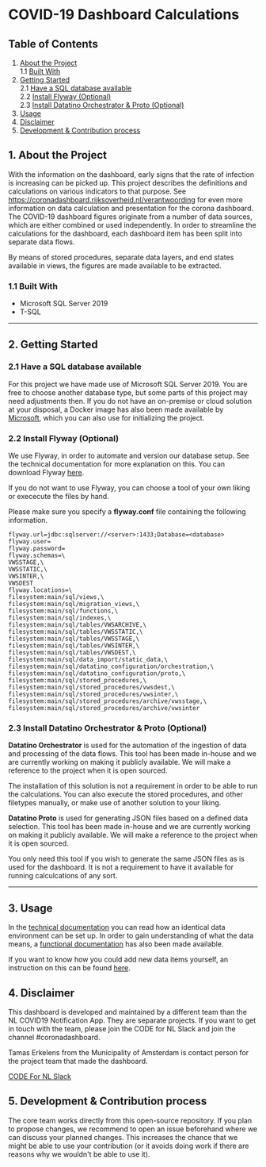 # COVID-19 Dashboard Calculations

## Table of Contents
1. [ About the Project ](#about)<br/>
1.1 [ Built With](#build)
2. [Getting Started](#start)<br/>
2.1 [ Have a SQL database available](#sql)<br/>
2.2 [ Install Flyway (Optional)](#flyway)<br/>
2.3 [ Install Datatino Orchestrator & Proto (Optional)](#datatino)
3. [ Usage ](#usage)<br/>
4. [ Disclaimer ](#disc)<br/>
5. [ Development & Contribution process ](#cont)<br/>


<a name="about"></a>
## 1. About the Project

With the information on the dashboard, early signs that the rate of infection is increasing can be picked up. This project describes the definitions and calculations on various indicators to that purpose. See https://coronadashboard.rijksoverheid.nl/verantwoording for even more information on data calculation and presentation for the corona dashboard.
The COVID-19 dashboard figures originate from a number of data sources, which are either combined or used independently. In order to streamline the calculations for the dashboard, each dashboard item has been split into separate data flows.

By means of stored procedures, separate data layers, and end states available in views, the figures are made available to be extracted.


<a name="built"></a>
### 1.1 Built With

- Microsoft SQL Server 2019
- T-SQL
---
<a name="start"></a>
## 2. Getting Started

<a name="sql"></a>
### 2.1 Have a SQL database available
For this project we have made use of Microsoft SQL Server 2019. You are free to choose another database type, but some parts of this project may need adjustments then. If you do not have an on-premise or cloud solution at your disposal, a Docker image has also been made available by [Microsoft](https://hub.docker.com/_/microsoft-mssql-server), which you can also use for initializing the project.

<a name="flyway"></a>
### 2.2 Install Flyway (Optional)
We use Flyway, in order to automate and version our database setup. See the technical documentation for more explanation on this. You can download Flyway [here](https://flywaydb.org/documentation/commandline/).

If you do not want to use Flyway, you can choose a tool of your own liking or exececute the files by hand.

Please make sure you specify a **flyway.conf** file containing the following information.
```
flyway.url=jdbc:sqlserver://<server>:1433;Database=<database>
flyway.user=
flyway.password=
flyway.schemas=\
VWSSTAGE,\
VWSSTATIC,\
VWSINTER,\
VWSDEST
flyway.locations=\
filesystem:main/sql/views,\
filesystem:main/sql/migration_views,\
filesystem:main/sql/functions,\
filesystem:main/sql/indexes,\
filesystem:main/sql/tables/VWSARCHIVE,\
filesystem:main/sql/tables/VWSSTATIC,\
filesystem:main/sql/tables/VWSSTAGE,\
filesystem:main/sql/tables/VWSINTER,\
filesystem:main/sql/tables/VWSDEST,\
filesystem:main/sql/data_import/static_data,\
filesystem:main/sql/datatino_configuration/orchestration,\
filesystem:main/sql/datatino_configuration/proto,\
filesystem:main/sql/stored_procedures,\
filesystem:main/sql/stored_procedures/vwsdest,\
filesystem:main/sql/stored_procedures/vwsinter,\
filesystem:main/sql/stored_procedures/archive/vwsstage,\
filesystem:main/sql/stored_procedures/archive/vwsinter

```
<a name="datatino"></a>
### 2.3 Install Datatino Orchestrator & Proto (Optional)
**Datatino Orchestrator** is used for the automation of the ingestion of data and processing of the data flows. This tool has been made in-house and we are currently working on making it publicly available. We will make a reference to the project when it is open sourced.

The installation of this solution is not a requirement in order to be able to run the calculations. You can also execute the stored procedures, and other filetypes manually, or make use of another solution to your liking. 

**Datatino Proto** is used for generating JSON files based on a defined data selection. This tool has been made in-house and we are currently working on making it publicly available. We will make a reference to the project when it is open sourced. 

You only need this tool if you wish to generate the same JSON files as is used for the dashboard. It is not a requirement to have it available for running calculcations of any sort. 

---
<a name="usage"></a>
## 3. Usage
In the [technical documentation](./technical_doc.md) you can read how an identical data environment can be set up. In order to gain understanding of what the data means, a [functional documentation](./functional_doc.md) has also been made available.

If you want to know how you could add new data items yourself, an instruction on this can be found [here](./main/sql/README.md).

<a name="disc"></a>
## 4. Disclaimer
This dashboard is developed and maintained by a different team than the NL COVID19 Notification App. They are separate projects. If you want to get in touch with the team, please join the CODE for NL Slack and join the channel #coronadashboard.

Tamas Erkelens from the Municipality of Amsterdam is contact person for the project team that made the dashboard.

[CODE For NL Slack](https://doemee.codefor.nl)

<a name="cont"></a>
## 5. Development & Contribution process
The core team works directly from this open-source repository. If you plan to propose changes, we recommend to open an issue beforehand where we can discuss your planned changes. This increases the chance that we might be able to use your contribution (or it avoids doing work if there are reasons why we wouldn't be able to use it).